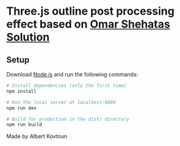 # Three.js outline post processing effect based on [Omar Shehatas Solution](https://omar-shehata.medium.com/better-outline-rendering-using-surface-ids-with-webgl-e13cdab1fd94)

## Setup

Download [Node.js](https://nodejs.org/en/download/) and run the following commands:

```bash
# Install dependencies (only the first time)
npm install

# Run the local server at localhost:8080
npm run dev

# Build for production in the dist/ directory
npm run build
```

Made by Albert Kovtoun
